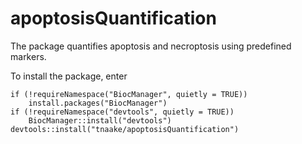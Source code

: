 # apoptosisQuantification

The package quantifies apoptosis and necroptosis using predefined markers.

To install the package, enter

```
if (!requireNamespace("BiocManager", quietly = TRUE))
    install.packages("BiocManager")
if (!requireNamespace("devtools", quietly = TRUE))
    BiocManager::install("devtools")
devtools::install("tnaake/apoptosisQuantification")
```